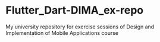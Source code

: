 # Flutter_Dart-DIMA_ex-repo
My university repository for exercise sessions of Design and Implementation of Mobile Applications course
